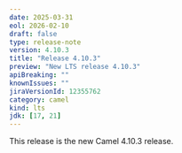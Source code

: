 ```yaml
---
date: 2025-03-31
eol: 2026-02-10
draft: false
type: release-note
version: 4.10.3
title: "Release 4.10.3"
preview: "New LTS release 4.10.3"
apiBreaking: ""
knownIssues: ""
jiraVersionId: 12355762
category: camel
kind: lts
jdk: [17, 21]
---
```


This release is the new Camel 4.10.3 release.
